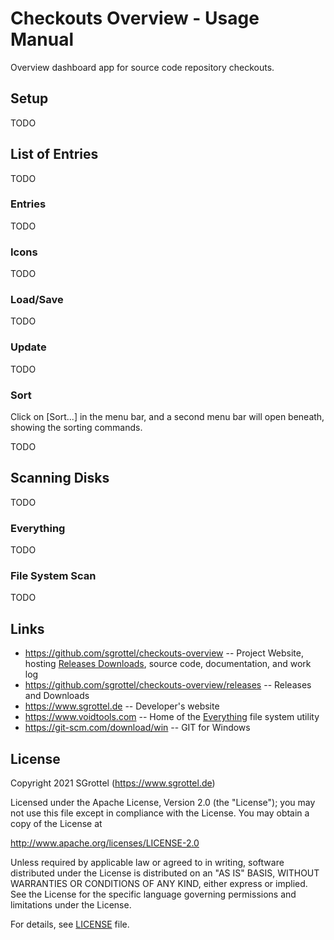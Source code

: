 # Checkouts Overview - Usage Manual
Overview dashboard app for source code repository checkouts.


## Setup

TODO


## List of Entries

TODO


### Entries

TODO


### Icons

TODO


### Load/Save

TODO


### Update

TODO


### Sort

Click on [Sort...] in the menu bar, and a second menu bar will open beneath, showing the sorting commands.

TODO


## Scanning Disks

TODO


### Everything

TODO


### File System Scan

TODO


## Links

* https://github.com/sgrottel/checkouts-overview -- Project Website, hosting [Releases Downloads](https://github.com/sgrottel/checkouts-overview/releases), source code, documentation, and work log
* https://github.com/sgrottel/checkouts-overview/releases -- Releases and Downloads
* https://www.sgrottel.de -- Developer's website
* https://www.voidtools.com -- Home of the [Everything](https://www.voidtools.com/) file system utility
* https://git-scm.com/download/win -- GIT for Windows


## License

Copyright 2021 SGrottel (https://www.sgrottel.de)

Licensed under the Apache License, Version 2.0 (the "License");
you may not use this file except in compliance with the License.
You may obtain a copy of the License at

http://www.apache.org/licenses/LICENSE-2.0

Unless required by applicable law or agreed to in writing, software
distributed under the License is distributed on an "AS IS" BASIS,
WITHOUT WARRANTIES OR CONDITIONS OF ANY KIND, either express or implied.
See the License for the specific language governing permissions and
limitations under the License.

For details, see [LICENSE](../LICENSE) file.

